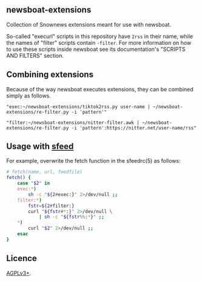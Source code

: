 newsboat-extensions
-------------------

Collection of Snownews extensions meant for use with newsboat.

So-called "execurl" scripts in this repository have `2rss` in their
name, while the names of "filter" scripts contain `-filter`. For
more information on how to use these scripts inside newsboat see its
documentation's "SCRIPTS AND FILTERS" section.

Combining extensions
--------------------

Because of the way newsboat executes extensions, they can be combined
simply as follows.

```
"exec:~/newsboat-extensions/tiktok2rss.py user-name | ~/newsboat-extensions/re-filter.py -i 'pattern'"
```
```
"filter:~/newsboat-extensions/nitter-filter.awk | ~/newsboat-extensions/re-filter.py -i 'pattern':https://nitter.net/user-name/rss"
```

Usage with [sfeed](https://codemadness.org/sfeed.html)
------------------------------------------------------

For example, overwrite the fetch function in the sfeedrc(5) as
follows:

```sh
# fetch(name, url, feedfile)
fetch() {
	case "$2" in
	exec:*)
		sh -c "${2#exec:}" 2>/dev/null ;;
	filter:*)
		fstr=${2#filter:}
		curl "${fstr#*:}" 2>/dev/null \
			| sh -c "${fstr%%:*}" ;;
	*)
		curl "$2" 2>/dev/null ;;
	esac
}
```

Licence
-------

[AGPLv3+](LICENSE).
